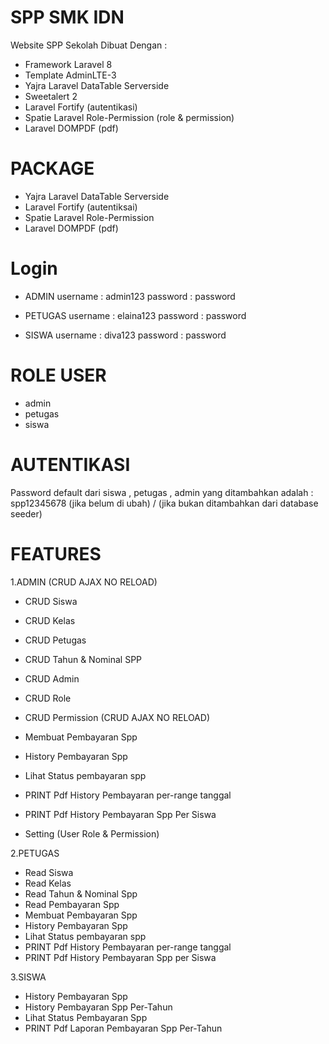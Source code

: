# SPP SMK IDN
Website SPP Sekolah Dibuat Dengan : 
- Framework Laravel 8
- Template AdminLTE-3
- Yajra Laravel DataTable Serverside
- Sweetalert 2 
- Laravel Fortify (autentikasi)
- Spatie Laravel Role-Permission (role & permission)
- Laravel DOMPDF (pdf)

# PACKAGE
- Yajra Laravel DataTable Serverside 
- Laravel Fortify (autentiksai)
- Spatie Laravel Role-Permission
- Laravel DOMPDF (pdf)

# Login 

- ADMIN
username : admin123
password : password

- PETUGAS
username : elaina123
password : password

- SISWA
username : diva123
password : password

# ROLE USER
- admin
- petugas
- siswa

# AUTENTIKASI
Password default dari siswa , petugas , admin yang ditambahkan 
adalah : spp12345678 (jika belum di ubah) / (jika bukan ditambahkan dari database seeder)


# FEATURES 
1.ADMIN
(CRUD AJAX NO RELOAD)
- CRUD Siswa
- CRUD Kelas
- CRUD Petugas
- CRUD Tahun & Nominal SPP
- CRUD Admin
- CRUD Role
- CRUD Permission
(CRUD AJAX NO RELOAD)

- Membuat Pembayaran Spp
- History Pembayaran Spp 
- Lihat Status pembayaran spp
- PRINT Pdf History Pembayaran per-range tanggal
- PRINT Pdf History Pembayaran Spp Per Siswa
- Setting (User Role & Permission) 

2.PETUGAS
- Read Siswa
- Read Kelas
- Read Tahun & Nominal Spp
- Read Pembayaran Spp
- Membuat Pembayaran Spp
- History Pembayaran Spp
- Lihat Status pembayaran spp
- PRINT Pdf History Pembayaran per-range tanggal
- PRINT Pdf History Pembayaran Spp per Siswa

3.SISWA
- History Pembayaran Spp
- History Pembayaran Spp Per-Tahun
- Lihat Status Pembayaran Spp
- PRINT Pdf Laporan Pembayaran Spp Per-Tahun

